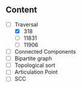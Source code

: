 

## Content

- [ ] Traversal
  - [x] 318
  - [ ] 11831
  - [ ] 11906
- [ ] Connected Components
- [ ] Bipartite graph
- [ ] Topological sort
- [ ] Articulation Point
- [ ] SCC
